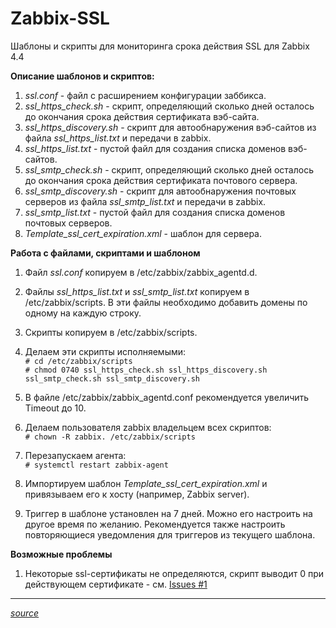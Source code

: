 # Zabbix-SSL
Шаблоны и скрипты для мониторинга срока действия SSL для Zabbix 4.4

**Описание шаблонов и скриптов:**
1. *ssl.conf* - файл c расширением конфигурации заббикса.
2. *ssl_https_check.sh* - скрипт, определяющий сколько дней осталось до окончания срока действия сертификата вэб-сайта.
3. *ssl_https_discovery.sh* - скрипт для автообнаружения вэб-сайтов из файла *ssl_https_list.txt* и передачи в zabbix.
4. *ssl_https_list.txt* - пустой файл для создания списка доменов вэб-сайтов.
5. *ssl_smtp_check.sh* - скрипт, определяющий сколько дней осталось до окончания срока действия сертификата почтового сервера.
6. *ssl_smtp_discovery.sh* - скрипт для автообнаружения почтовых серверов из файла *ssl_smtp_list.txt* и передачи в zabbix.
7. *ssl_smtp_list.txt* - пустой файл для создания списка доменов почтовых серверов.
8. *Template_ssl_cert_expiration.xml* - шаблон для сервера.

**Работа с файлами, скриптами и шаблоном**

1. Файл *ssl.conf* копируем в /etc/zabbix/zabbix_agentd.d.

2. Файлы *ssl_https_list.txt* и *ssl_smtp_list.txt* копируем в /etc/zabbix/scripts. В эти файлы необходимо добавить домены по одному на каждую строку.

3. Скрипты копируем в /etc/zabbix/scripts.

4. Делаем эти скрипты исполняемыми: <br>
`# cd /etc/zabbix/scripts`<br>
`# chmod 0740 ssl_https_check.sh ssl_https_discovery.sh ssl_smtp_check.sh ssl_smtp_discovery.sh`

5. В файле /etc/zabbix/zabbix_agentd.conf рекомендуется увеличить Timeout до 10.

6. Делаем пользователя zabbix владельцем всех скриптов:<br>
`# chown -R zabbix. /etc/zabbix/scripts`

7. Перезапускаем агента:<br>
`# systemctl restart zabbix-agent`

8. Импортируем шаблон *Template_ssl_cert_expiration.xml* и привязываем его к хосту (например, Zabbix server).

9. Триггер в шаблоне установлен на 7 дней. Можно его настроить на другое время по желанию. Рекомендуется также настроить повторяющиеся уведомления для триггеров из текущего шаблона.

**Возможные проблемы**

1. Некоторые ssl-сертификаты не определяются, скрипт выводит 0 при действующем сертификате - см. [Issues #1](https://github.com/Krushon/Zabbix_templates/issues/1)


_______
*[source](https://serveradmin.ru/monitoring-sroka-deystviya-ssl-sertifikata-v-zabbix)*